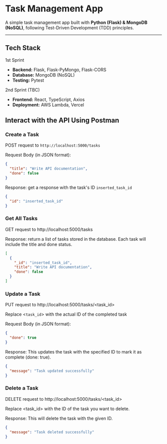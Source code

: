 # Task Management App
A simple task management app built with **Python (Flask) & MongoDB (NoSQL)**, following Test-Driven Development (TDD) principles.

---

## Tech Stack
1st Sprint
- **Backend:** Flask, Flask-PyMongo, Flask-CORS
- **Database:** MongoDB (NoSQL)
- **Testing:** Pytest

2nd Sprint (TBC)
- **Frontend:** React, TypeScript, Axios
- **Deployment:** AWS Lambda, Vercel  

## Interact with the API Using Postman
### Create a Task
POST request to `http://localhost:5000/tasks`

Request Body (in JSON format):

```json
{
  "title": "Write API documentation",
  "done": false
}
```

Response: get a response with the task's ID `inserted_task_id`

```json
{
  "id": "inserted_task_id"
}
```

### Get All Tasks
GET request to http://localhost:5000/tasks

Response: return a list of tasks stored in the database. Each task will include the title and done status.

```json
[
  {
    "_id": "inserted_task_id",
    "title": "Write API documentation",
    "done": false
  }
]
```

### Update a Task
PUT request to http://localhost:5000/tasks/<task_id>

Replace <`task_id`> with the actual ID of the completed task

Request Body (in JSON format):

```json
{
  "done": true
}
```

Response: This updates the task with the specified ID to mark it as complete (done: true).

```json
{
  "message": "Task updated successfully"
}
```

### Delete a Task
DELETE request to http://localhost:5000/tasks/<task_id>

Replace <task_id> with the ID of the task you want to delete.

Response: This will delete the task with the given ID.

```json
{
  "message": "Task deleted successfully"
}
```

